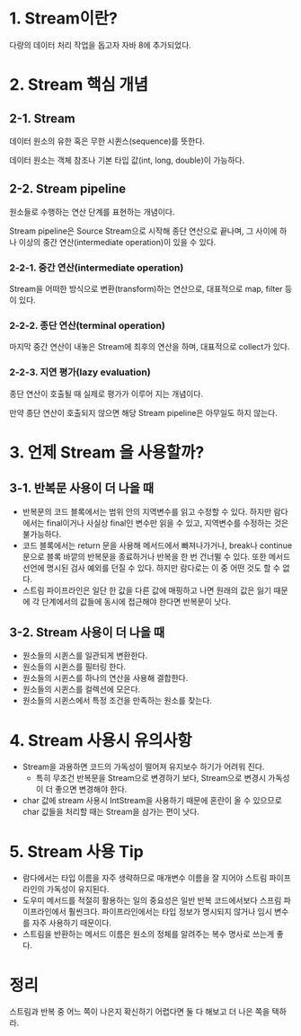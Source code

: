 # 1. Stream이란?

다량의 데이터 처리 작업을 돕고자 자바 8에 추가되었다.

# 2. Stream 핵심 개념

## 2-1. Stream

데이터 원소의 유한 혹은 무한 시퀸스(sequence)를 뜻한다.

데이터 원소는 객체 참조나 기본 타입 값(int, long, double)이 가능하다.

## 2-2. Stream pipeline

원소들로 수행하는 연산 단계를 표현하는 개념이다.

Stream pipeline은 Source Stream으로 시작해 종단 연산으로 끝나며, 그 사이에 하나 이상의 중간 연산(intermediate operation)이 있을 수 있다.

### 2-2-1. **중간 연산(intermediate operation)**

Stream을 어떠한 방식으로 변환(transform)하는 연산으로, 대표적으로 map, filter 등이 있다.

### 2-2-2. **종단 연산(terminal operation)**

마지막 중간 연산이 내놓은 Stream에 최후의 연산을 하며, 대표적으로 collect가 있다.

### 2-2-3. 지연 평가(lazy evaluation)

종단 연산이 호출될 때 실제로 평가가 이루어 지는 개념이다.

만약 종단 연산이 호출되지 않으면 해당 Stream pipeline은 아무일도 하지 않는다.

# 3. 언제 Stream 을 사용할까?

## 3-1. 반복문 사용이 더 나을 때

- 반복문의 코드 블록에서는 범위 안의 지역변수를 읽고 수정할 수 있다. 하지만 람다에서는 final이거나 사실상 final인 변수만 읽을 수 있고, 지역변수를 수정하는 것은 불가능하다.
- 코드 블록에서는 return 문을 사용해 메서드에서 빠져나가거나, break나 continue 문으로 블록 바깥의 반복문을 종료하거나 반복을 한 번 건너뛸 수 있다. 또한 메서드 선언에 명시된 검사 예외를 던질 수 있다. 하지만 람다로는 이 중 어떤 것도 할 수 없다.
- 스트림 파이프라인은 일단 한 값을 다른 값에 매핑하고 나면 원래의 값은 잃기 때문에 각 단계에서의 값들에 동시에 접근해야 한다면 반복문이 낫다.

## 3-2. Stream 사용이 더 나을 때

- 원소들의 시퀸스를 일관되게 변환한다.
- 원소들의 시퀸스를 필터링 한다.
- 원소들의 시퀸스를 하나의 연산을 사용해 결합한다.
- 원소들의 시퀸스를 컬렉션에 모은다.
- 원소들의 시퀸스에서 특정 조건을 만족하는 원소를 찾는다.

# 4. Stream 사용시 유의사항

- Stream을 과용하면 코드의 가독성이 떨어져 유지보수 하기가 어려워 진다.
    - 특히 무조건 반복문을 Stream으로 변경하기 보다, Stream으로 변경시 가독성이 더 좋으면 변경해야 한다.
- char 값에 stream 사용시 IntStream을 사용하기 때문에 혼란이 올 수 있으므로 char 값들을 처리할 때는 Stream을 삼가는 편이 낫다.

# 5. Stream 사용 Tip

- 람다에서는 타입 이름을 자주 생략하므로 매개변수 이름을 잘 지어야 스트림 파이프라인의 가독성이 유지된다.
- 도우미 메서드를 적절히 활용하는 일의 중요성은 일반 반복 코드에서보다 스프림 파이프라인에서 훨씬크다. 파이프라인에서는 타입 정보가 명시되지 않거나 임시 변수를 자주 사용하기 때문이다.
- 스트림을 반환하는 메서드 이름은 원소의 정체를 알려주는 복수 명사로 쓰는게 좋다.

# 정리

스트림과 반복 중 어느 쪽이 나은지 확신하기 어렵다면 둘 다 해보고 더 나은 쪽을 택하라.